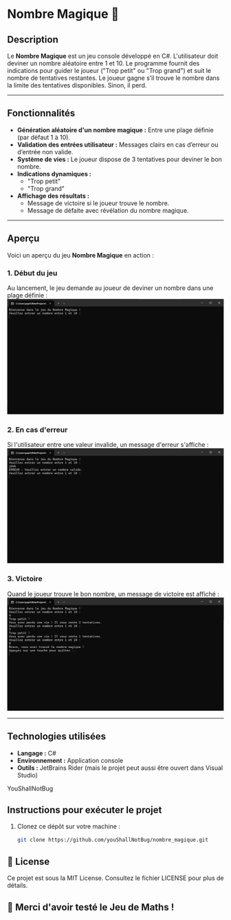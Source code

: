 # Nombre Magique 🎲

## Description
Le **Nombre Magique** est un jeu console développé en C#. L'utilisateur doit deviner un nombre aléatoire entre 1 et 10.
Le programme fournit des indications pour guider le joueur ("Trop petit" ou "Trop grand") et suit le nombre de tentatives restantes.
Le joueur gagne s’il trouve le nombre dans la limite des tentatives disponibles. Sinon, il perd.

---

## Fonctionnalités
- **Génération aléatoire d'un nombre magique :** Entre une plage définie (par défaut 1 à 10).
- **Validation des entrées utilisateur :** Messages clairs en cas d’erreur ou d’entrée non valide.
- **Système de vies :** Le joueur dispose de 3 tentatives pour deviner le bon nombre.
- **Indications dynamiques :**
    - "Trop petit"
    - "Trop grand"
- **Affichage des résultats :**
    - Message de victoire si le joueur trouve le nombre.
    - Message de défaite avec révélation du nombre magique.

---

## Aperçu

Voici un aperçu du jeu **Nombre Magique** en action :

### 1. Début du jeu
Au lancement, le jeu demande au joueur de deviner un nombre dans une plage définie :
![Début du jeu](Assets/NombreMagiqueStart.png)

### 2. En cas d'erreur
Si l'utilisateur entre une valeur invalide, un message d'erreur s'affiche :
![Erreur utilisateur](Assets/NombreMagiqueError.png)

### 3. Victoire
Quand le joueur trouve le bon nombre, un message de victoire est affiché :
![Victoire](Assets/NombreMagiqueVictory.png)

---

## Technologies utilisées
- **Langage :** C#
- **Environnement :** Application console
- **Outils :** JetBrains Rider (mais le projet peut aussi être ouvert dans Visual Studio)

YouShallNotBug

## Instructions pour exécuter le projet
1. Clonez ce dépôt sur votre machine :
   ```bash
   git clone https://github.com/youShallNotBug/nombre_magique.git

## **📜 License**
Ce projet est sous la MIT License. Consultez le fichier LICENSE pour plus de détails.

## **🎉 Merci d'avoir testé le Jeu de Maths !**